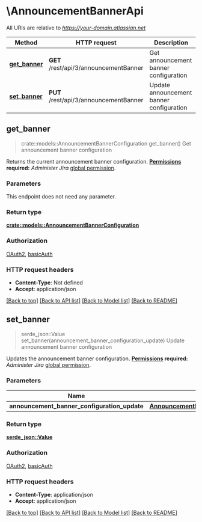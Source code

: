 # \AnnouncementBannerApi

All URIs are relative to *https://your-domain.atlassian.net*

Method | HTTP request | Description
------------- | ------------- | -------------
[**get_banner**](AnnouncementBannerApi.md#get_banner) | **GET** /rest/api/3/announcementBanner | Get announcement banner configuration
[**set_banner**](AnnouncementBannerApi.md#set_banner) | **PUT** /rest/api/3/announcementBanner | Update announcement banner configuration



## get_banner

> crate::models::AnnouncementBannerConfiguration get_banner()
Get announcement banner configuration

Returns the current announcement banner configuration.  **[Permissions](#permissions) required:** *Administer Jira* [global permission](https://confluence.atlassian.com/x/x4dKLg).

### Parameters

This endpoint does not need any parameter.

### Return type

[**crate::models::AnnouncementBannerConfiguration**](AnnouncementBannerConfiguration.md)

### Authorization

[OAuth2](../README.md#OAuth2), [basicAuth](../README.md#basicAuth)

### HTTP request headers

- **Content-Type**: Not defined
- **Accept**: application/json

[[Back to top]](#) [[Back to API list]](../README.md#documentation-for-api-endpoints) [[Back to Model list]](../README.md#documentation-for-models) [[Back to README]](../README.md)


## set_banner

> serde_json::Value set_banner(announcement_banner_configuration_update)
Update announcement banner configuration

Updates the announcement banner configuration.  **[Permissions](#permissions) required:** *Administer Jira* [global permission](https://confluence.atlassian.com/x/x4dKLg).

### Parameters


Name | Type | Description  | Required | Notes
------------- | ------------- | ------------- | ------------- | -------------
**announcement_banner_configuration_update** | [**AnnouncementBannerConfigurationUpdate**](AnnouncementBannerConfigurationUpdate.md) |  | [required] |

### Return type

[**serde_json::Value**](serde_json::Value.md)

### Authorization

[OAuth2](../README.md#OAuth2), [basicAuth](../README.md#basicAuth)

### HTTP request headers

- **Content-Type**: application/json
- **Accept**: application/json

[[Back to top]](#) [[Back to API list]](../README.md#documentation-for-api-endpoints) [[Back to Model list]](../README.md#documentation-for-models) [[Back to README]](../README.md)

